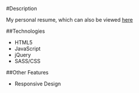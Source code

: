 #Description

My personal resume, which can also be viewed [here](https://jayniea.github.io/)

##Technologies

* HTML5
* JavaScript
* jQuery
* SASS/CSS

##Other Features
* Responsive Design
